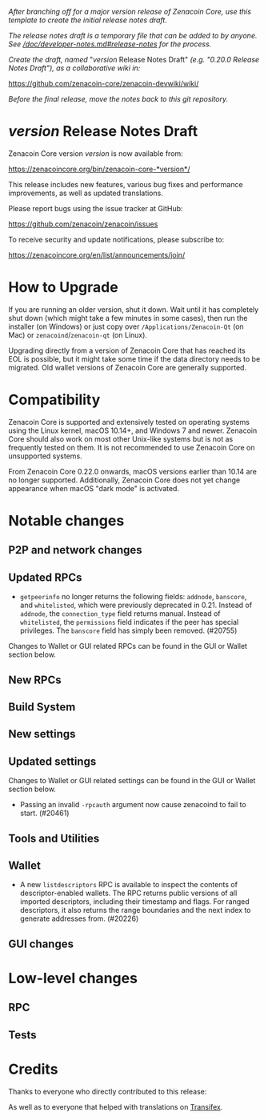 *After branching off for a major version release of Zenacoin Core, use this
template to create the initial release notes draft.*

*The release notes draft is a temporary file that can be added to by anyone. See
[/doc/developer-notes.md#release-notes](/doc/developer-notes.md#release-notes)
for the process.*

*Create the draft, named* "*version* Release Notes Draft"
*(e.g. "0.20.0 Release Notes Draft"), as a collaborative wiki in:*

https://github.com/zenacoin-core/zenacoin-devwiki/wiki/

*Before the final release, move the notes back to this git repository.*

*version* Release Notes Draft
===============================

Zenacoin Core version *version* is now available from:

  <https://zenacoincore.org/bin/zenacoin-core-*version*/>

This release includes new features, various bug fixes and performance
improvements, as well as updated translations.

Please report bugs using the issue tracker at GitHub:

  <https://github.com/zenacoin/zenacoin/issues>

To receive security and update notifications, please subscribe to:

  <https://zenacoincore.org/en/list/announcements/join/>

How to Upgrade
==============

If you are running an older version, shut it down. Wait until it has completely
shut down (which might take a few minutes in some cases), then run the
installer (on Windows) or just copy over `/Applications/Zenacoin-Qt` (on Mac)
or `zenacoind`/`zenacoin-qt` (on Linux).

Upgrading directly from a version of Zenacoin Core that has reached its EOL is
possible, but it might take some time if the data directory needs to be migrated. Old
wallet versions of Zenacoin Core are generally supported.

Compatibility
==============

Zenacoin Core is supported and extensively tested on operating systems
using the Linux kernel, macOS 10.14+, and Windows 7 and newer.  Zenacoin
Core should also work on most other Unix-like systems but is not as
frequently tested on them.  It is not recommended to use Zenacoin Core on
unsupported systems.

From Zenacoin Core 0.22.0 onwards, macOS versions earlier than 10.14 are no
longer supported. Additionally, Zenacoin Core does not yet change appearance
when macOS "dark mode" is activated.

Notable changes
===============

P2P and network changes
-----------------------

Updated RPCs
------------
- `getpeerinfo` no longer returns the following fields: `addnode`, `banscore`,
  and `whitelisted`, which were previously deprecated in 0.21. Instead of
  `addnode`, the `connection_type` field returns manual. Instead of
  `whitelisted`, the `permissions` field indicates if the peer has special
  privileges. The `banscore` field has simply been removed. (#20755)

Changes to Wallet or GUI related RPCs can be found in the GUI or Wallet section below.

New RPCs
--------

Build System
------------

New settings
------------

Updated settings
----------------

Changes to Wallet or GUI related settings can be found in the GUI or Wallet section below.

- Passing an invalid `-rpcauth` argument now cause zenacoind to fail to start.  (#20461)

Tools and Utilities
-------------------

Wallet
------

- A new `listdescriptors` RPC is available to inspect the contents of descriptor-enabled wallets.
  The RPC returns public versions of all imported descriptors, including their timestamp and flags.
  For ranged descriptors, it also returns the range boundaries and the next index to generate addresses from. (#20226)

GUI changes
-----------

Low-level changes
=================

RPC
---

Tests
-----

Credits
=======

Thanks to everyone who directly contributed to this release:


As well as to everyone that helped with translations on
[Transifex](https://www.transifex.com/zenacoin/zenacoin/).
